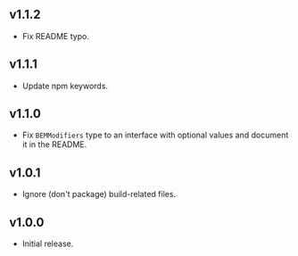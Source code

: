 ## v1.1.2
- Fix README typo.

## v1.1.1
- Update npm keywords.

## v1.1.0
- Fix `BEMModifiers` type to an interface with optional values and document it in the README.

## v1.0.1
- Ignore (don't package) build-related files.

## v1.0.0
- Initial release.
